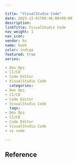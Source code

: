 ```yaml
---

title: "VisualStudio Code"
date: 2023-11-01T00:46:00+09:00
description:
linkTitle: VisualStudio Code
nav_weight: 1
nav_icon:
vendor: bs
name: book
color: indigo
featured: true
series:

- Dev Ops
- CI/CD
- Code Editor
- VisualStudio Code
  categories:
- Dev Ops
- CI/CD
- Code Editor
- VisualStudio Code
  tags:
- Dev Ops
- CI/CD
- Code Editor
- VisualStudio Code
- vs code

---
```


## Reference
